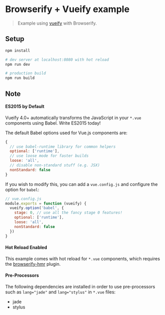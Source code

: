 # Browserify + Vueify example

> Example using [vueify](https://github.com/vuejs/vueify) with Browserify.

## Setup

``` bash
npm install

# dev server at localhost:8080 with hot reload
npm run dev

# production build
npm run build
```

## Note

#### ES2015 by Default

Vueify 4.0+ automatically transforms the JavaScript in your `*.vue` components using Babel. Write ES2015 today!

The default Babel options used for Vue.js components are:

``` js
{
  // use babel-runtime library for common helpers
  optional: ['runtime'],
  // use loose mode for faster builds
  loose: 'all',
  // disable non-standard stuff (e.g. JSX)
  nonStandard: false
}
```

If you wish to modify this, you can add a `vue.config.js` and configure the option for `babel`:

``` js
// vue.config.js
module.exports = function (vueify) {
  vueify.option('babel', {
    stage: 0, // use all the fancy stage 0 features!
    optional: ['runtime'],
    loose: 'all',
    nonStandard: false
  })
}
```

#### Hot Reload Enabled

This example comes with hot reload for `*.vue` components, which requires the [browserify-hmr](https://github.com/AgentME/browserify-hmr) plugin.

#### Pre-Processors

The following dependencies are installed in order to use pre-processors such as `lang="jade"` and `lang="stylus"` in `*.vue` files:

- jade
- stylus
